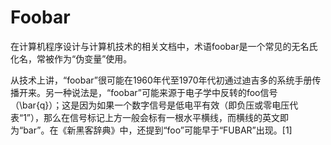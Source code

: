 Foobar
======

在计算机程序设计与计算机技术的相关文档中，术语foobar是一个常见的无名氏化名，常被作为“伪变量”使用。

从技术上讲，“foobar”很可能在1960年代至1970年代初通过迪吉多的系统手册传播开来。另一种说法是，“foobar”可能来源于电子学中反转的foo信号（\bar{q}）；这是因为如果一个数字信号是低电平有效（即负压或零电压代表“1”），那么在信号标记上方一般会标有一根水平横线，而横线的英文即为“bar”。在《新黑客辞典》中，还提到“foo”可能早于“FUBAR”出现。[1]